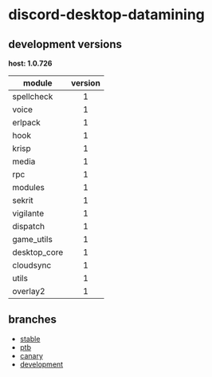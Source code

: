 # discord-desktop-datamining

## development versions

**host: 1.0.726**

| module | version |
| ------ | :-----: |
| spellcheck | 1 |
| voice | 1 |
| erlpack | 1 |
| hook | 1 |
| krisp | 1 |
| media | 1 |
| rpc | 1 |
| modules | 1 |
| sekrit | 1 |
| vigilante | 1 |
| dispatch | 1 |
| game_utils | 1 |
| desktop_core | 1 |
| cloudsync | 1 |
| utils | 1 |
| overlay2 | 1 |

## branches

- [stable](https://github.com/OpenAsar/discord-desktop-datamining/tree/stable)
- [ptb](https://github.com/OpenAsar/discord-desktop-datamining/tree/ptb)
- [canary](https://github.com/OpenAsar/discord-desktop-datamining/tree/canary)
- [development](https://github.com/OpenAsar/discord-desktop-datamining/tree/development)